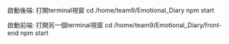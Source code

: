 啟動後端: 
打開terminal視窗
cd /home/team9/Emotional_Diary
npm start

啟動前端:
打開另一個terminal視窗
cd /home/team9/Emotional_Diary/front-end
npm start